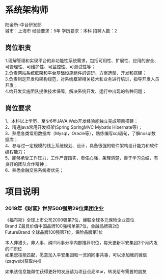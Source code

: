 # 系统架构师
陆金所-中台研发部  
城市：上海市 经验要求：5年 学历要求：本科  招聘人数：2

## 岗位职责
1.理解管理和实现平台的非功能性系统需求，包括可用性、扩展性、应用的安全、可管理性、可维护性、可监控性、可测试性等；   
2.负责网站系统框架和平台基础设施组件的调研、方案选型、开发和搭建；   
3.负责制定开发和架构规范，对系统框架相关技术和业务进行培训，指导开发人员开发；   
4.给开发实施团队提供技术保障，解决系统开发、运行中出现的各种问题；

## 岗位要求
1、本科以上学历，至少6年JAVA Web开发经验能独立完成项目搭建；   
2、精通java常用开发框架(Spring SpringMVC Mybatis Hibernate等)；   
3、熟悉各类常用数据库（Mysql，Oracle等），熟练编写sql语句，了解nosql数据库；   
4、参与过一定规模的线上系统规划、设计，具备很强的软件架构设计能力和软件编程能力；   
5、能够承受工作压力，工作严谨踏实，责任心强，条理清楚，善于学习总结，有良好的团队合作精神；   
6、熟悉金融交易系统者优先；

# 项目说明

### 2019年《财富》世界500强第29位集团企业
《福布斯》全球上市公司2000强第7位，蝉联全球多元保险企业首位  
Brand Z最具价值中国品牌100强榜单第7位，金融品牌第2位  
FutureBrand 全球品牌100强第7位，保险品牌第1位

本人非猎头，非人事，纯IT同事分享内部推荐职位，每天更新平安集团2个月内发的IT职位  
如果您技能匹配，愿意加入平安集团和一流的同事共事，可以添加我的微信(zaqweb)获取内推 

如果该信息能帮忙获得更好的发展请为项目点亮Star，转发给有需要的朋友





